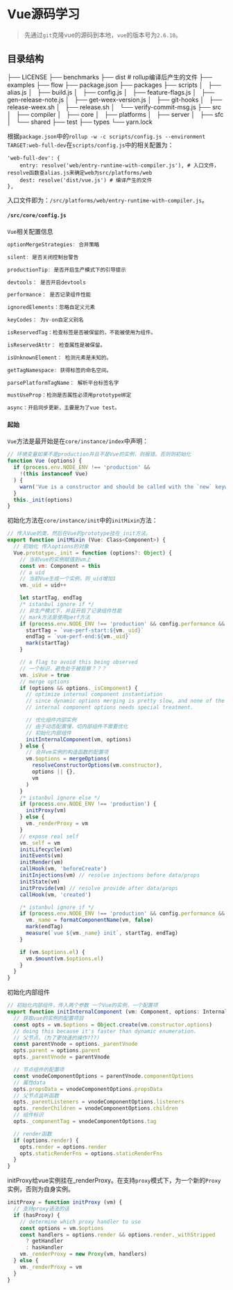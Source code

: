 # Vue源码学习

> 先通过`git`克隆vue的源码到本地，`vue`的版本号为`2.6.10`。

## 目录结构

├── LICENSE
├── benchmarks
├── dist # rollup编译后产生的文件
├── examples
├── flow
├── package.json
├── packages
├── scripts
│   ├── alias.js
│   ├── build.js
│   ├── config.js
│   ├── feature-flags.js
│   ├── gen-release-note.js
│   ├── get-weex-version.js
│   ├── git-hooks
│   ├── release-weex.sh
│   ├── release.sh
│   └── verify-commit-msg.js
├── src
│   ├── compiler
│   ├── core
│   ├── platforms
│   ├── server
│   ├── sfc
│   └── shared
├── test
├── types
└── yarn.lock

根据`package.json`中的`rollup -w -c scripts/config.js --environment TARGET:web-full-dev`在`scripts/config.js`中的相关配置为：

```
'web-full-dev': {
	entry: resolve('web/entry-runtime-with-compiler.js'), # 入口文件，resolve函数查alias.js来确定web为src/platforms/web
	dest: resolve('dist/vue.js') # 编译产生的文件
},
```

入口文件即为：`/src/platforms/web/entry-runtime-with-compiler.js`。

#### `/src/core/config.js`

`Vue`相关配置信息

```javascript
optionMergeStrategies: 合并策略

silent: 是否关闭控制台警告

productionTip: 是否开启生产模式下的引导提示

devtools： 是否开启devtools

performance： 是否记录组件性能

ignoredElements：忽略自定义元素

keyCodes： 为v-on自定义别名

isReservedTag：检查标签是否被保留的，不能被使用为组件。

isReservedAttr： 检查属性是被保留。

isUnknownElement： 检测元素是未知的。

getTagNamespace: 获得标签的命名空间。

parsePlatformTagName： 解析平台标签名字

mustUseProp：检测是否属性必须用prototype绑定

async：开启同步更新，主要是为了vue test。

```

#### 起始

`Vue`方法是最开始是在`core/instance/index`中声明：

```javascript
// 环境变量如果不是production并且不是Vue的实例，则报错。否则则初始化
function Vue (options) {
  if (process.env.NODE_ENV !== 'production' &&
    !(this instanceof Vue)
  ) {
    warn('Vue is a constructor and should be called with the `new` keyword')
  }
  this._init(options)
}
```

初始化方法在`core/instance/init`中的`initMixin`方法：

```javascript
// 传入Vue的类，然后在Vue的prototype挂在_init方法。
export function initMixin (Vue: Class<Component>) {
  // 初始化 传入options的对象
  Vue.prototype._init = function (options?: Object) {
    // 当前vue的实例赋值到vm上
    const vm: Component = this
    // a uid
    // 当前Vue生成一个实例，则_uid增加1
    vm._uid = uid++

    let startTag, endTag
    /* istanbul ignore if */
    // 非生产模式下，并且开启了记录组件性能
    // mark方法是使用perf方法
    if (process.env.NODE_ENV !== 'production' && config.performance && mark) {
      startTag = `vue-perf-start:${vm._uid}`
      endTag = `vue-perf-end:${vm._uid}`
      mark(startTag)
    }

    // a flag to avoid this being observed
    // 一个标识，避免处于被观察？？？
    vm._isVue = true
    // merge options
    if (options && options._isComponent) {
      // optimize internal component instantiation
      // since dynamic options merging is pretty slow, and none of the
      // internal component options needs special treatment.

      // 优化组件内部实例
      // 由于动态配置慢，切内部组件不需要优化
      // 初始化内部组件
      initInternalComponent(vm, options)
    } else {
      // 合并vm实例的构造函数的配置项
      vm.$options = mergeOptions(
        resolveConstructorOptions(vm.constructor),
        options || {},
        vm
      )
    }
    /* istanbul ignore else */
    if (process.env.NODE_ENV !== 'production') {
      initProxy(vm)
    } else {
      vm._renderProxy = vm
    }
    // expose real self
    vm._self = vm
    initLifecycle(vm)
    initEvents(vm)
    initRender(vm)
    callHook(vm, 'beforeCreate')
    initInjections(vm) // resolve injections before data/props
    initState(vm)
    initProvide(vm) // resolve provide after data/props
    callHook(vm, 'created')

    /* istanbul ignore if */
    if (process.env.NODE_ENV !== 'production' && config.performance && mark) {
      vm._name = formatComponentName(vm, false)
      mark(endTag)
      measure(`vue ${vm._name} init`, startTag, endTag)
    }

    if (vm.$options.el) {
      vm.$mount(vm.$options.el)
    }
  }
}
```

初始化内部组件

```javascript
// 初始化内部组件，传入两个参数 一个Vue的实例，一个配置项
export function initInternalComponent (vm: Component, options: InternalComponentOptions) {
  // 获取vue的实例的配置项目
  const opts = vm.$options = Object.create(vm.constructor.options)
  // doing this because it's faster than dynamic enumeration.
  // 父节点，（为了更快速的操作???）
  const parentVnode = options._parentVnode
  opts.parent = options.parent
  opts._parentVnode = parentVnode

  // 节点组件的配置项
  const vnodeComponentOptions = parentVnode.componentOptions
  // 属性data
  opts.propsData = vnodeComponentOptions.propsData
  // 父节点监听函数
  opts._parentListeners = vnodeComponentOptions.listeners
  opts._renderChildren = vnodeComponentOptions.children
  // 组件标识
  opts._componentTag = vnodeComponentOptions.tag

  // render函数
  if (options.render) {
    opts.render = options.render
    opts.staticRenderFns = options.staticRenderFns
  }
}
```

initProxy给vue实例挂在_renderProxy。在支持`proxy`模式下，为一个新的`Proxy`实例，否则为自身实例。

```javascript
initProxy = function initProxy (vm) {
  // 支持proxy语法的话
  if (hasProxy) {
    // determine which proxy handler to use
    const options = vm.$options
    const handlers = options.render && options.render._withStripped
      ? getHandler
      : hasHandler
    vm._renderProxy = new Proxy(vm, handlers)
  } else {
    vm._renderProxy = vm
  }
}
```

